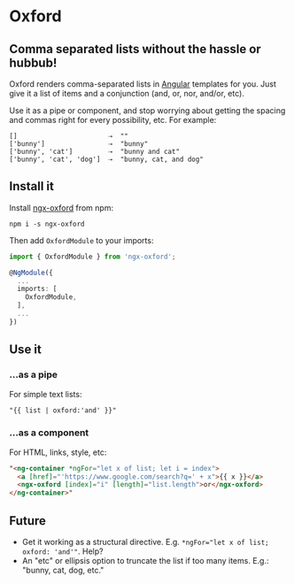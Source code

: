 # Oxford

## Comma separated lists without the hassle or hubbub!

Oxford renders comma-separated lists in [Angular](https://angular.io/) templates for you. Just give
it a list of items and a conjunction (and, or, nor, and/or, etc).

Use it as a pipe or component, and stop worrying about getting the spacing and commas right for
every possibility, etc. For example:

```
[]                       ⇢  ""
['bunny']                ⇢  "bunny"
['bunny', 'cat']         ⇢  "bunny and cat"
['bunny', 'cat', 'dog']  ⇢  "bunny, cat, and dog"
```

## Install it

Install [ngx-oxford](https://www.npmjs.com/package/ngx-oxford) from npm:

```shell
npm i -s ngx-oxford
```

Then add `OxfordModule` to your imports:

```ts
import { OxfordModule } from 'ngx-oxford';

@NgModule({
  ...
  imports: [
    OxfordModule,
  ],
  ...
})
```

## Use it

### ...as a pipe

For simple text lists:

```html
"{{ list | oxford:'and' }}"
```

### ...as a component

For HTML, links, style, etc:

```html
"<ng-container *ngFor="let x of list; let i = index">
  <a [href]="'https://www.google.com/search?q=' + x">{{ x }}</a>
  <ngx-oxford [index]="i" [length]="list.length">or</ngx-oxford>
</ng-container>"
```

## Future

- Get it working as a structural directive. E.g. `*ngFor="let x of list; oxford: 'and'"`. Help?
- An "etc" or ellipsis option to truncate the list if too many items. E.g.: "bunny, cat, dog, etc."
